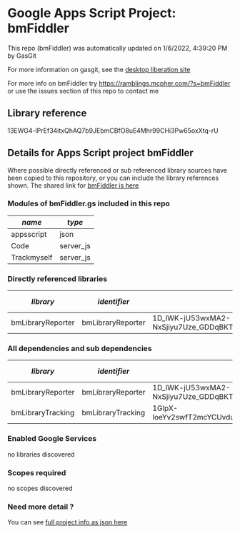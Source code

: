 # Google Apps Script Project: bmFiddler
This repo (bmFiddler) was automatically updated on 1/6/2022, 4:39:20 PM by GasGit

For more information on gasgit, see the [desktop liberation site](https://ramblings.mcpher.com/drive-sdk-and-github/migrategasgit/ "desktop liberation")

For more info on bmFiddler try https://ramblings.mcpher.com/?s=bmFiddler or use the issues section of this repo to contact me
## Library reference
13EWG4-lPrEf34itxQhAQ7b9JEbmCBfO8uE4Mhr99CHi3Pw65oxXtq-rU


## Details for Apps Script project bmFiddler
Where possible directly referenced or sub referenced library sources have been copied to this repository, or you can include the library references shown. 
The shared link for [bmFiddler is here](https://script.google.com/d/13EWG4-lPrEf34itxQhAQ7b9JEbmCBfO8uE4Mhr99CHi3Pw65oxXtq-rU/edit?usp=sharing "open in the GAS IDE")

### Modules of bmFiddler.gs included in this repo
*name*|*type*
--- | --- 
appsscript| json
Code| server_js
Trackmyself| server_js
### Directly referenced libraries
*library*|*identifier*|*key*|*version*|*dev mode*|*source*|
--- | --- | --- | --- | --- | --- 
bmLibraryReporter| bmLibraryReporter|1D_lWK-jU53wxMA2-NxSjiyu7Uze_GDDqBKTsQnCgPhyUmmSLv0bfTNPX|8|no|[here](libraries/bmLibraryReporter "library source")
### All dependencies and sub dependencies
*library*|*identifier*|*key*|*version*|*dev mode*|*source*|
--- | --- | --- | --- | --- | --- 
bmLibraryReporter| bmLibraryReporter|1D_lWK-jU53wxMA2-NxSjiyu7Uze_GDDqBKTsQnCgPhyUmmSLv0bfTNPX|8|no|[here](libraries/bmLibraryReporter "library source")
bmLibraryTracking| bmLibraryTracking|1GIpX-loeYv2swfT2mcYCUvduAXtoYdzenzIYXt4M_1YLmlN7eMrO1h_P|3|no|[here](libraries/bmLibraryTracking "library source")
### Enabled Google Services
no libraries discovered
### Scopes required
no scopes discovered
### Need more detail ?
You can see [full project info as json here](info.json)
